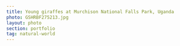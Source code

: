 ```yaml
---
title: Young giraffes at Murchison National Falls Park, Uganda
photo: GSHRBF275213.jpg 
layout: photo 
section: portfolio 
tag: natural-world 
---
```

